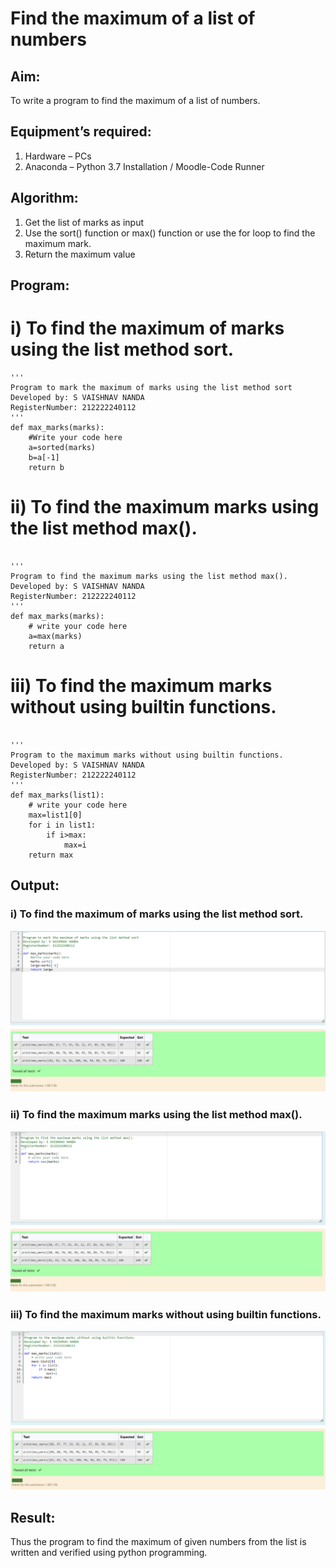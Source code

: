 # Find the maximum of a list of numbers
## Aim:
To write a program to find the maximum of a list of numbers.
## Equipment’s required:
1.	Hardware – PCs
2.	Anaconda – Python 3.7 Installation / Moodle-Code Runner
## Algorithm:
1.	Get the list of marks as input
2.	Use the sort() function or max() function or use the for loop to find the maximum mark.
3.	Return the maximum value
## Program:

# i)	To find the maximum of marks using the list method sort.
```
''' 
Program to mark the maximum of marks using the list method sort
Developed by: S VAISHNAV NANDA
RegisterNumber: 212222240112
'''
def max_marks(marks):
    #Write your code here
    a=sorted(marks)
    b=a[-1]
    return b
```

# ii)	 To find the maximum marks using the list method max().
```

''' 
Program to find the maximum marks using the list method max().
Developed by: S VAISHNAV NANDA
RegisterNumber: 212222240112
'''
def max_marks(marks):
    # write your code here
    a=max(marks)
    return a

```

# iii)  To find the maximum marks without using builtin functions.
```

''' 
Program to the maximum marks without using builtin functions.
Developed by: S VAISHNAV NANDA
RegisterNumber: 212222240112
'''
def max_marks(list1):
    # write your code here
    max=list1[0]
    for i in list1:
        if i>max:
            max=i
    return max

```


## Output:
### i)	To find the maximum of marks using the list method sort.

![output](./imgl/71.png)

### ii)	 To find the maximum marks using the list method max().

![output](./imgl/72.png)

### iii)  To find the maximum marks without using builtin functions.

![output](./imgl/73.png)

## Result:
Thus the program to find the maximum of given numbers from the list is written and verified using python programming.
